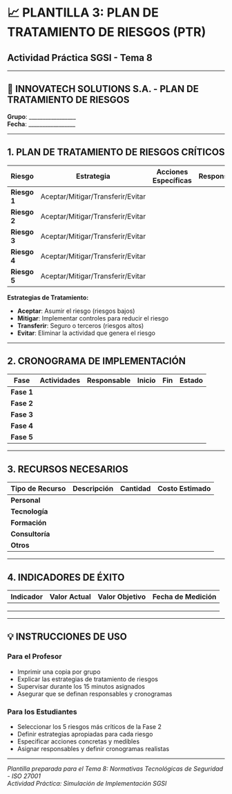 # 📈 PLANTILLA 3: PLAN DE TRATAMIENTO DE RIESGOS (PTR)
## Actividad Práctica SGSI - Tema 8

---

## 📄 **INNOVATECH SOLUTIONS S.A. - PLAN DE TRATAMIENTO DE RIESGOS**

**Grupo**: _________________  
**Fecha**: _________________

---

## 1. PLAN DE TRATAMIENTO DE RIESGOS CRÍTICOS

| **Riesgo** | **Estrategia** | **Acciones Específicas** | **Responsable** | **Cronograma** | **Recursos** |
|------------|----------------|--------------------------|-----------------|----------------|--------------|
| **Riesgo 1** | Aceptar/Mitigar/Transferir/Evitar | | | | |
| **Riesgo 2** | Aceptar/Mitigar/Transferir/Evitar | | | | |
| **Riesgo 3** | Aceptar/Mitigar/Transferir/Evitar | | | | |
| **Riesgo 4** | Aceptar/Mitigar/Transferir/Evitar | | | | |
| **Riesgo 5** | Aceptar/Mitigar/Transferir/Evitar | | | | |

**Estrategias de Tratamiento:**
- **Aceptar**: Asumir el riesgo (riesgos bajos)
- **Mitigar**: Implementar controles para reducir el riesgo
- **Transferir**: Seguro o terceros (riesgos altos)
- **Evitar**: Eliminar la actividad que genera el riesgo

---

## 2. CRONOGRAMA DE IMPLEMENTACIÓN

| **Fase** | **Actividades** | **Responsable** | **Inicio** | **Fin** | **Estado** |
|----------|----------------|-----------------|------------|---------|------------|
| **Fase 1** | | | | | |
| **Fase 2** | | | | | |
| **Fase 3** | | | | | |
| **Fase 4** | | | | | |
| **Fase 5** | | | | | |

---

## 3. RECURSOS NECESARIOS

| **Tipo de Recurso** | **Descripción** | **Cantidad** | **Costo Estimado** |
|---------------------|-----------------|--------------|-------------------|
| **Personal** | | | |
| **Tecnología** | | | |
| **Formación** | | | |
| **Consultoría** | | | |
| **Otros** | | | |

---

## 4. INDICADORES DE ÉXITO

| **Indicador** | **Valor Actual** | **Valor Objetivo** | **Fecha de Medición** |
|---------------|------------------|-------------------|----------------------|
| | | | |
| | | | |
| | | | |

---

## 💡 **INSTRUCCIONES DE USO**

### **Para el Profesor**
- Imprimir una copia por grupo
- Explicar las estrategias de tratamiento de riesgos
- Supervisar durante los 15 minutos asignados
- Asegurar que se definan responsables y cronogramas

### **Para los Estudiantes**
- Seleccionar los 5 riesgos más críticos de la Fase 2
- Definir estrategias apropiadas para cada riesgo
- Especificar acciones concretas y medibles
- Asignar responsables y definir cronogramas realistas

---

*Plantilla preparada para el Tema 8: Normativas Tecnológicas de Seguridad - ISO 27001*  
*Actividad Práctica: Simulación de Implementación SGSI*
